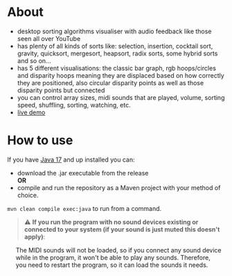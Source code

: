 # About
- desktop sorting algorithms visualiser with audio feedback like those seen all over YouTube
- has plenty of all kinds of sorts like: selection, insertion, cocktail sort, gravity, quicksort, mergesort, heapsort, radix sorts, some hybrid sorts and so on...
- has 5 different visualisations: the classic bar graph, rgb hoops/circles and disparity hoops meaning they are displaced based on how correctly they are positioned, also circular disparity points as well as those disparity points but connected
- you can control array sizes, midi sounds that are played, volume, sorting speed, shuffling, sorting, watching, etc.
- [live demo](https://drive.google.com/file/d/1K9SKdQmahDoY22hS8GdVRgblg3y5frfv/view)

# How to use
If you have [Java 17](https://www.oracle.com/java/technologies/javase/jdk17-archive-downloads.html) and up installed you can:
- download the .jar executable from the release  
**OR**
- compile and run the repository as a Maven project with your method of choice.  
  
`mvn clean compile exec:java` to run from a command.  
  
> :warning: **If you run the program with no sound devices existing or connected to your system (if your sound is just muted this doesn't apply)**:  
  
&nbsp;&nbsp;&nbsp;&nbsp;&nbsp;The MIDI sounds will not be loaded, so if you connect any sound device  
&nbsp;&nbsp;&nbsp;&nbsp;&nbsp;while in the program, it won't be able to play any sounds. Therefore,  
&nbsp;&nbsp;&nbsp;&nbsp;&nbsp;you need to restart the program, so it can load the sounds it needs.

